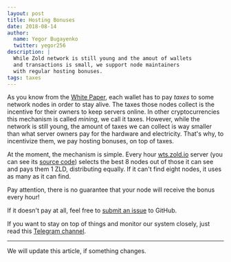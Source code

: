 ```yaml
---
layout: post
title: Hosting Bonuses
date: 2018-08-14
author:
  name: Yegor Bugayenko
  twitter: yegor256
description: |
  While Zold network is still young and the amout of wallets
  and transactions is small, we support node maintainers
  with regular hosting bonuses.
tags: taxes
---
```


As you know from the [White Paper](https://papers.zold.io/wp.pdf), each
wallet has to pay _taxes_ to some network nodes in order to stay alive.
The taxes those nodes collect is the incentive for their owners to keep
servers online. In other cryptocurrencies this mechanism is called
_mining_, we call it taxes. However, while the network is still young,
the amount of taxes we can collect is way smaller than what server owners
pay for the hardware and electricity. That's why, to incentivize them,
we pay hosting bonuses, on top of taxes.

<!--more-->

At the moment, the mechanism is simple. Every hour [wts.zold.io](https://wts.zold.io) server
(you can see its [source code](https://github.com/zold-io/wts.zold.io))
selects the best 8 nodes out of those it can see and pays them 1 ZLD,
distributing equally. If it can't find eight nodes, it
uses as many as it can find.

Pay attention, there is no guarantee that your node will receive
the bonus every hour!

If it doesn't pay at all, feel free to [submit an issue](https://github.com/zold-io/wts.zold.io/issues)
to GitHub.

If you want to stay on top of things and monitor our system closely,
just read this [Telegram channel](https://t.me/zold_wts).

<hr/>

We will update this article, if something changes.

